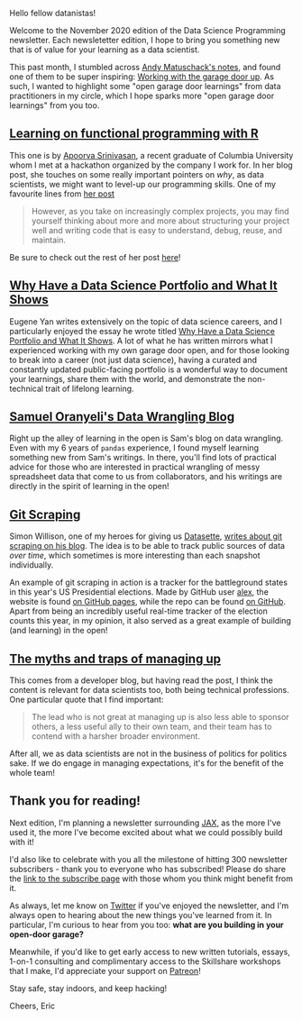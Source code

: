 Hello fellow datanistas!

Welcome to the November 2020 edition of the Data Science Programming newsletter.
Each newsletetter edition,
I hope to bring you something new that is of value
for your learning as a data scientist.

This past month, I stumbled across [Andy Matuschack's notes](https://notes.andymatuschak.org),
and found one of them to be super inspiring: [Working with the garage door up](https://notes.andymatuschak.org/z21cgR9K3UcQ5a7yPsj2RUim3oM2TzdBByZu).
As such, I wanted to highlight some "open garage door learnings"
from data practitioners in my circle,
which I hope sparks more "open garage door learnings" from you too.

## [Learning on functional programming with R](https://apoorvasrinivasanblog.com/post/nicer-code-with-functional-programming/)

This one is by [Apoorva Srinivasan](http://apoorvasrinivasan.me),
a recent graduate of Columbia University
whom I met at a hackathon organized by the company I work for.
In her blog post, she touches on some really important pointers on _why_,
as data scientists, we might want to level-up our programming skills.
One of my favourite lines from [her post](https://apoorvasrinivasanblog.com/post/nicer-code-with-functional-programming/)

> However, as you take on increasingly complex projects,
> you may find yourself thinking about more and more
> about structuring your project well
> and writing code that is easy to understand, debug, reuse, and maintain.

Be sure to check out the rest of her post [here](https://apoorvasrinivasanblog.com/post/nicer-code-with-functional-programming/)!

## [Why Have a Data Science Portfolio and What It Shows](https://eugeneyan.com/writing/data-science-portfolio-how-why-what/)

Eugene Yan writes extensively on the topic of data science careers,
and I particularly enjoyed the essay he wrote titled [Why Have a Data Science Portfolio and What It Shows](https://eugeneyan.com/writing/data-science-portfolio-how-why-what/).
A lot of what he has written mirrors what I experienced
working with my own garage door open,
and for those looking to break into a career (not just data science),
having a curated and constantly updated public-facing portfolio
is a wonderful way to document your learnings, 
share them with the world, 
and demonstrate the non-technical trait of lifelong learning.

## [Samuel Oranyeli's Data Wrangling Blog](https://samukweku.github.io/data-wrangling-blog/)

Right up the alley of learning in the open is Sam's blog on data wrangling. 
Even with my 6 years of `pandas` experience, 
I found myself learning something new from Sam's writings. 
In there, you'll find lots of practical advice for those 
who are interested in practical wrangling of messy spreadsheet data 
that come to us from collaborators, 
and his writings are directly in the spirit of learning in the open!

## [Git Scraping](https://simonwillison.net/2020/Oct/9/git-scraping/)

Simon Willison, one of my heroes for giving us [Datasette](https://docs.datasette.io/en/stable/index.html), 
[writes about git scraping on his blog](https://simonwillison.net/2020/Oct/9/git-scraping/). 
The idea is to be able to track public sources of data _over time_, 
which sometimes is more interesting than each snapshot individually.

An example of git scraping in action is a tracker for the battleground states 
in this year's US Presidential elections. 
Made by GitHub user [alex](https://github.com/alex), 
the website is found [on GitHub pages](https://alex.github.io/nyt-2020-election-scraper/battleground-state-changes.html#), 
while the repo can be found [on GitHub](https://github.com/alex/nyt-2020-election-scraper). 
Apart from being an incredibly useful real-time tracker 
of the election counts this year, 
in my opinion, it also served as a great example 
of building (and learning) in the open!

## [The myths and traps of managing up](https://leaddev.com/communication-relationships/myths-and-traps-managing)

This comes from a developer blog, but having read the post, 
I think the content is relevant for data scientists too, 
both being technical professions. 
One particular quote that I find important:

> The lead who is not great at managing up is also less able to sponsor others, 
> a less useful ally to their own team, 
> and their team has to contend with a harsher broader environment.

After all, we as data scientists 
are not in the business of politics for politics sake. 
If we do engage in managing expectations, 
it's for the benefit of the whole team!

## Thank you for reading!

Next edition, I'm planning a newsletter surrounding [JAX](https://jax.readthedocs.io/en/latest/), 
as the more I've used it, 
the more I've become excited about what we could possibly build with it!

I'd also like to celebrate with you all the milestone 
of hitting 300 newsletter subscribers - 
thank you to everyone who has subscribed! 
Please do share the [link to the subscribe page](http://tinyletter.com/ericmjl) 
with those whom you think might benefit from it.

As always, let me know on [Twitter](https://twitter.com/ericmjl) 
if you've enjoyed the newsletter, 
and I'm always open to hearing about the new things you've learned from it. 
In particular, I'm curious to hear from you too: 
**what are you building in your open-door garage?**

Meanwhile, if you'd like to get early access to new written tutorials, 
essays, 1-on-1 consulting 
and complimentary access to the Skillshare workshops that I make, 
I'd appreciate your support on [Patreon](https://patreon.com/ericmjl)!

Stay safe, stay indoors, and keep hacking!

Cheers,
Eric
